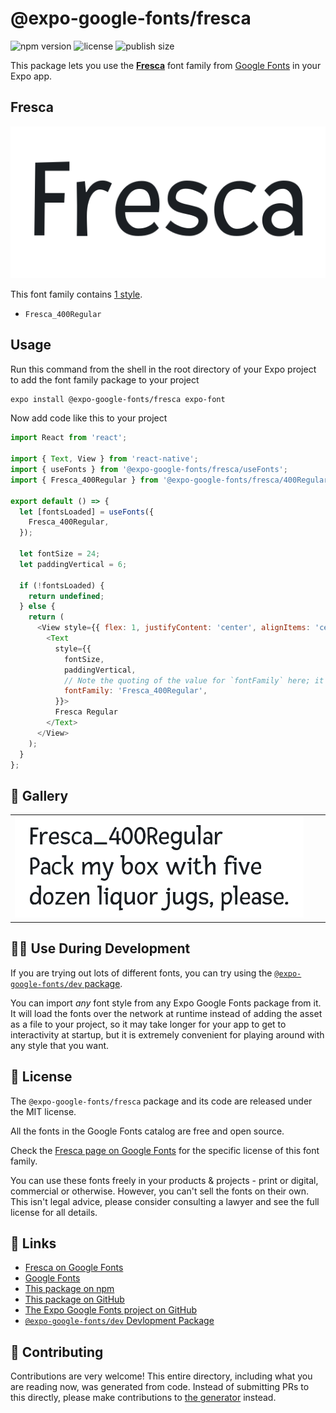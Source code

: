 # @expo-google-fonts/fresca

![npm version](https://flat.badgen.net/npm/v/@expo-google-fonts/fresca)
![license](https://flat.badgen.net/github/license/expo/google-fonts)
![publish size](https://flat.badgen.net/packagephobia/install/@expo-google-fonts/fresca)

This package lets you use the [**Fresca**](https://fonts.google.com/specimen/Fresca) font family from [Google Fonts](https://fonts.google.com/) in your Expo app.

## Fresca

![Fresca](./font-family.png)

This font family contains [1 style](#-gallery).

- `Fresca_400Regular`

## Usage

Run this command from the shell in the root directory of your Expo project to add the font family package to your project
```sh
expo install @expo-google-fonts/fresca expo-font
```

Now add code like this to your project
```js
import React from 'react';

import { Text, View } from 'react-native';
import { useFonts } from '@expo-google-fonts/fresca/useFonts';
import { Fresca_400Regular } from '@expo-google-fonts/fresca/400Regular';

export default () => {
  let [fontsLoaded] = useFonts({
    Fresca_400Regular,
  });

  let fontSize = 24;
  let paddingVertical = 6;

  if (!fontsLoaded) {
    return undefined;
  } else {
    return (
      <View style={{ flex: 1, justifyContent: 'center', alignItems: 'center' }}>
        <Text
          style={{
            fontSize,
            paddingVertical,
            // Note the quoting of the value for `fontFamily` here; it expects a string!
            fontFamily: 'Fresca_400Regular',
          }}>
          Fresca Regular
        </Text>
      </View>
    );
  }
};

```

## 🔡 Gallery


||||
|-|-|-|
|![Fresca_400Regular](.//400Regular/Fresca_400Regular.ttf.png)||||


## 👩‍💻 Use During Development

If you are trying out lots of different fonts, you can try using the [`@expo-google-fonts/dev` package](https://github.com/expo/google-fonts/tree/master/font-packages/dev#readme).

You can import *any* font style from any Expo Google Fonts package from it. It will load the fonts
over the network at runtime instead of adding the asset as a file to your project, so it may take longer
for your app to get to interactivity at startup, but it is extremely convenient
for playing around with any style that you want.

## 📖 License

The `@expo-google-fonts/fresca` package and its code are released under the MIT license.

All the fonts in the Google Fonts catalog are free and open source.

Check the [Fresca page on Google Fonts](https://fonts.google.com/specimen/Fresca) for the specific license of this font family.

You can use these fonts freely in your products & projects - print or digital, commercial or otherwise. However, you can't sell the fonts on their own. This isn't legal advice, please consider consulting a lawyer and see the full license for all details.

## 🔗 Links

- [Fresca on Google Fonts](https://fonts.google.com/specimen/Fresca)
- [Google Fonts](https://fonts.google.com/)
- [This package on npm](https://www.npmjs.com/package/@expo-google-fonts/fresca)
- [This package on GitHub](https://github.com/expo/google-fonts/tree/master/font-packages/fresca)
- [The Expo Google Fonts project on GitHub](https://github.com/expo/google-fonts)
- [`@expo-google-fonts/dev` Devlopment Package](https://github.com/expo/google-fonts/tree/master/font-packages/dev)

## 🤝 Contributing

Contributions are very welcome! This entire directory, including what you are reading now, was generated from code. Instead of submitting PRs to this directly, please make contributions to [the generator](https://github.com/expo/google-fonts/tree/master/packages/generator) instead.
